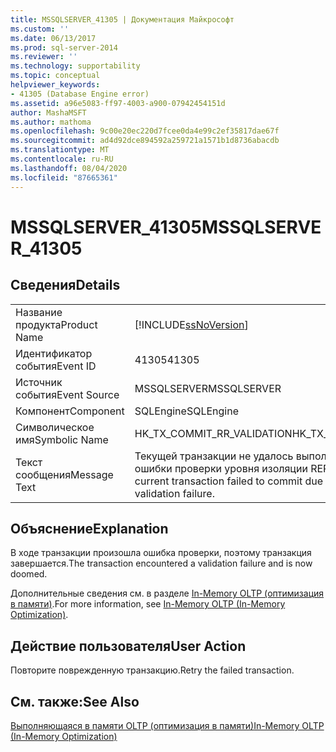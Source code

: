 ```yaml
---
title: MSSQLSERVER_41305 | Документация Майкрософт
ms.custom: ''
ms.date: 06/13/2017
ms.prod: sql-server-2014
ms.reviewer: ''
ms.technology: supportability
ms.topic: conceptual
helpviewer_keywords:
- 41305 (Database Engine error)
ms.assetid: a96e5083-ff97-4003-a900-07942454151d
author: MashaMSFT
ms.author: mathoma
ms.openlocfilehash: 9c00e20ec220d7fcee0da4e99c2ef35817dae67f
ms.sourcegitcommit: ad4d92dce894592a259721a1571b1d8736abacdb
ms.translationtype: MT
ms.contentlocale: ru-RU
ms.lasthandoff: 08/04/2020
ms.locfileid: "87665361"
---
```

# <a name="mssqlserver_41305"></a><span data-ttu-id="a58a4-102">MSSQLSERVER_41305</span><span class="sxs-lookup"><span data-stu-id="a58a4-102">MSSQLSERVER_41305</span></span>
    
## <a name="details"></a><span data-ttu-id="a58a4-103">Сведения</span><span class="sxs-lookup"><span data-stu-id="a58a4-103">Details</span></span>  
  
|||  
|-|-|  
|<span data-ttu-id="a58a4-104">Название продукта</span><span class="sxs-lookup"><span data-stu-id="a58a4-104">Product Name</span></span>|[!INCLUDE[ssNoVersion](../../includes/ssnoversion-md.md)]|  
|<span data-ttu-id="a58a4-105">Идентификатор события</span><span class="sxs-lookup"><span data-stu-id="a58a4-105">Event ID</span></span>|<span data-ttu-id="a58a4-106">41305</span><span class="sxs-lookup"><span data-stu-id="a58a4-106">41305</span></span>|  
|<span data-ttu-id="a58a4-107">Источник события</span><span class="sxs-lookup"><span data-stu-id="a58a4-107">Event Source</span></span>|<span data-ttu-id="a58a4-108">MSSQLSERVER</span><span class="sxs-lookup"><span data-stu-id="a58a4-108">MSSQLSERVER</span></span>|  
|<span data-ttu-id="a58a4-109">Компонент</span><span class="sxs-lookup"><span data-stu-id="a58a4-109">Component</span></span>|<span data-ttu-id="a58a4-110">SQLEngine</span><span class="sxs-lookup"><span data-stu-id="a58a4-110">SQLEngine</span></span>|  
|<span data-ttu-id="a58a4-111">Символическое имя</span><span class="sxs-lookup"><span data-stu-id="a58a4-111">Symbolic Name</span></span>|<span data-ttu-id="a58a4-112">HK_TX_COMMIT_RR_VALIDATION</span><span class="sxs-lookup"><span data-stu-id="a58a4-112">HK_TX_COMMIT_RR_VALIDATION</span></span>|  
|<span data-ttu-id="a58a4-113">Текст сообщения</span><span class="sxs-lookup"><span data-stu-id="a58a4-113">Message Text</span></span>|<span data-ttu-id="a58a4-114">Текущей транзакции не удалось выполнить фиксацию из-за ошибки проверки уровня изоляции REPEATABLE READ.</span><span class="sxs-lookup"><span data-stu-id="a58a4-114">The current transaction failed to commit due to a repeatable read validation failure.</span></span>|  
  
## <a name="explanation"></a><span data-ttu-id="a58a4-115">Объяснение</span><span class="sxs-lookup"><span data-stu-id="a58a4-115">Explanation</span></span>  
 <span data-ttu-id="a58a4-116">В ходе транзакции произошла ошибка проверки, поэтому транзакция завершается.</span><span class="sxs-lookup"><span data-stu-id="a58a4-116">The transaction encountered a validation failure and is now doomed.</span></span>  
  
 <span data-ttu-id="a58a4-117">Дополнительные сведения см. в разделе [In-Memory OLTP (оптимизация в памяти)](../in-memory-oltp/in-memory-oltp-in-memory-optimization.md).</span><span class="sxs-lookup"><span data-stu-id="a58a4-117">For more information, see [In-Memory OLTP &#40;In-Memory Optimization&#41;](../in-memory-oltp/in-memory-oltp-in-memory-optimization.md).</span></span>  
  
## <a name="user-action"></a><span data-ttu-id="a58a4-118">Действие пользователя</span><span class="sxs-lookup"><span data-stu-id="a58a4-118">User Action</span></span>  
 <span data-ttu-id="a58a4-119">Повторите поврежденную транзакцию.</span><span class="sxs-lookup"><span data-stu-id="a58a4-119">Retry the failed transaction.</span></span>  
  
## <a name="see-also"></a><span data-ttu-id="a58a4-120">См. также:</span><span class="sxs-lookup"><span data-stu-id="a58a4-120">See Also</span></span>  
 [<span data-ttu-id="a58a4-121">Выполняющаяся в памяти OLTP (оптимизация в памяти)</span><span class="sxs-lookup"><span data-stu-id="a58a4-121">In-Memory OLTP &#40;In-Memory Optimization&#41;</span></span>](../in-memory-oltp/in-memory-oltp-in-memory-optimization.md)  
  
  

